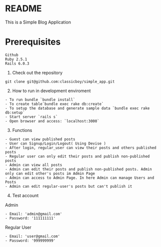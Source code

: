 # README

This is a Simple Blog Application

# Prerequisites

```
Github
Ruby 2.5.1
Rails 6.0.3
```

1. Check out the repository
```
git clone git@github.com:classicboy/simple_app.git
```

2. How to run in development enviroment
```
- To run bundle `bundle install`
- To create table`bundle exec rake db:create`
- To setup the database and generate sample data `bundle exec rake db:setup`
- Start server `rails s`
- Open browser and access: `localhost:3000`
```

3. Functions
```
- Guest can view published posts
- User can Signup/Login/Logout( Using Devise )
- After login, regular_user can view their posts and others published posts
- Regular user can only edit their posts and publish non-published posts
- Admin can view all posts
- Admin can edit their posts and publish non-published posts. Admin only can edit other's posts im Admin Page
- Admin can access to Admin Page. In here Admin can manage Users and Posts
- Admin can edit regular-user's posts but can't publish it
```

4. Test account

Admin
```
- Email: 'admin@gmail.com'
- Password: '111111111'
```

Regular User
```
- Email: 'user@gmail.com'
- Password: '999999999'
```
